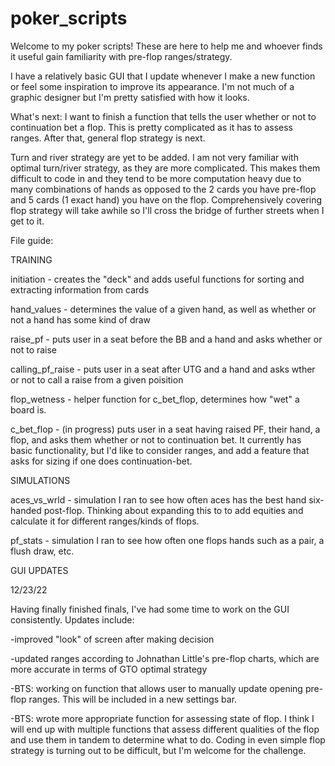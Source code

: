 # poker_scripts

Welcome to my poker scripts! These are here to help me and whoever finds it useful gain familiarity with pre-flop
ranges/strategy.

I have a relatively basic GUI that I update whenever I make a new function or feel some inspiration to improve its 
appearance. I'm not much of a graphic designer but I'm pretty satisfied with how it looks.

What's next: I want to finish a function that tells the user whether or not to continuation bet a flop. This
is pretty complicated as it has to assess ranges. After that, general flop strategy is next.

Turn and river strategy are yet to be added. I am not very familiar with optimal turn/river strategy, as they are more 
complicated. This makes them difficult to code in and they tend to be more computation heavy due to many combinations 
of hands as opposed to the 2 cards you have pre-flop and 5 cards (1 exact hand) you have on the flop. Comprehensively 
covering flop strategy will take awhile so I'll cross the bridge of further streets when I get to it.

File guide:

TRAINING

initiation - creates the "deck" and adds useful functions for sorting and extracting information from cards

hand_values - determines the value of a given hand, as well as whether or not a hand has some kind of draw

raise_pf - puts user in a seat before the BB and a hand and asks whether or not to raise

calling_pf_raise - puts user in a seat after UTG and a hand and asks wther or not to call a raise from
a given poisition

flop_wetness - helper function for c_bet_flop, determines how "wet" a board is.

c_bet_flop - (in progress) puts user in a seat having raised PF, their hand, a flop, and asks them whether
or not to continuation bet. It currently has basic functionality, but I'd like to consider ranges, and add
a feature that asks for sizing if one does continuation-bet.

SIMULATIONS

aces_vs_wrld - simulation I ran to see how often aces has the best hand six-handed post-flop. Thinking about
expanding this to to add equities and calculate it for different ranges/kinds of flops.

pf_stats - simulation I ran to see how often one flops hands such as a pair, a flush draw, etc.

GUI UPDATES

12/23/22

Having finally finished finals, I've had some time to work on the GUI consistently. Updates include:

-improved "look" of screen after making decision

-updated ranges according to Johnathan Little's pre-flop charts, which are more accurate in terms of GTO optimal strategy

-BTS: working on function that allows user to manually update opening pre-flop ranges. This will be included in a new settings bar.

-BTS: wrote more appropriate function for assessing state of flop. I think I will end up with multiple functions that assess 
different qualities of the flop and use them in tandem to determine what to do. Coding in even simple flop strategy is turning out to be 
difficult, but I'm welcome for the challenge.

